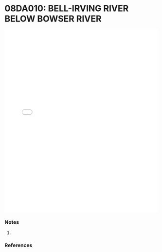 # 08DA010: BELL-IRVING RIVER BELOW BOWSER RIVER

<iframe src="/distribution_estimation/_static/stations/08DA010_fdc.html" width="100%" height="600" frameborder="0"></iframe>

### Notes
1. 

### References

